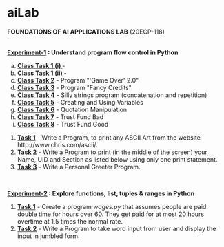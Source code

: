 # aiLab
<b>FOUNDATIONS OF AI APPLICATIONS LAB</b> (20ECP-118) <br> <br>

<b><a href = "https://github.com/aaryarajoju/cu-py/tree/main/Experiment-1">Experiment-1</a> : Understand program flow control in Python</b><br>
<ol type = "a">
<li><b><a href = "">Class Task 1 (i) </a></b> -  </li>
<li><b><a href = "">Class Task 1 (ii) </a></b> -  </li>
<li><b><a href = "">Class Task 2</a></b> - Program "'Game Over' 2.0" </li>
<li><b><a href = "">Class Task 3</a></b> - Program "Fancy Credits" </li>
<li><b><a href = "">Class Task 4</a></b> - Silly strings program (concatenation and repetition) </li>
<li><b><a href = "">Class Task 5</a></b> - Creating and Using Variables </li>
<li><b><a href = "">Class Task 6</a></b> - Quotation Manipulation </li>
<li><b><a href = "">Class Task 7</a></b> - Trust Fund Bad </li>
<li><b><a href = "">Class Task 8</a></b> - Trust Fund Good </li>
</ol>
<ol>
<li><b><a href = "https://github.com/aaryarajoju/cu-py/blob/main/Experiment-1/Exp-1_Task-1.py">Task 1</a></b> - Write a Program, to print any ASCII Art from the website http://www.chris.com/ascii/. </li>
<li><b><a href = "https://github.com/aaryarajoju/cu-py/blob/main/Experiment-1/Exp-1_Task-2.py">Task 2</a></b> - Write a Program to print (in the middle of the screen) your Name, UID and Section as listed below using only one print statement. </li>
<li><b><a href = "https://github.com/aaryarajoju/cu-py/blob/main/Experiment-1/Exp-1_Task-3.py">Task 3</a></b> - Write a Personal Greeter Program. </li>
</ol><br>

<b><a href = "https://github.com/aaryarajoju/cu-py/tree/main/Experiment-2">Experiment-2</a> : Explore functions, list, tuples & ranges in Python</b><br>
<ol>
<li><b><a href = "">Task 1</a></b> - Create a program <i>wages.py</i> that assumes people are paid double time for hours over 60. They get paid for at most 20 hours overtime at 1.5 times the normal rate. </li>
<li><b><a href = "">Task 2</a></b> - Write a Program to take word input from user and display the input in jumbled form. </li>
</ol>
